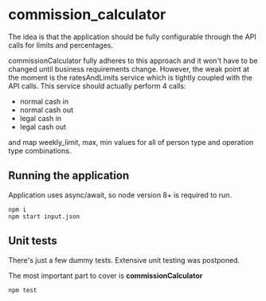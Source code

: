 # commission_calculator
The idea is that the application should be fully configurable through the API calls for limits and percentages.

commissionCalculator fully adheres to this approach and it won't have to be changed until business requirements change. However, the weak point at the moment is the ratesAndLimits service which is tightly coupled with the API calls. This service should actually perform 4 calls: 
- normal cash in
- normal cash out
- legal cash in
- legal cash out

and map weekly_limit, max, min values for all of person type and operation type combinations.

## Running the application
Application uses async/await, so node version 8+ is required to run.
```
npm i
npm start input.json
```

## Unit tests

There's just a few dummy tests. Extensive unit testing was postponed.

The most important part to cover is **commissionCalculator**

```
npm test
```

